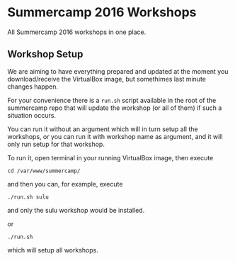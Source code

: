 Summercamp 2016 Workshops
=========================

All Summercamp 2016 workshops in one place.

## Workshop Setup

We are aiming to have everything prepared and updated at the moment you download/receive
the VirtualBox image, but somethimes last minute changes happen.

For your convenience there is a `run.sh` script available in the root of the summercamp repo that will
update the workshop (or all of them) if such a situation occurs.

You can run it without an argument which will in turn setup all the workshops, or you can run it with workshop name
as argument, and it will only run setup for that workshop.

To run it, open terminal in your running VirtualBox image, then execute

```
cd /var/www/summercamp/
```

and then you can, for example, execute

```
./run.sh sulu
```

and only the sulu workshop would be installed.

or

```
./run.sh
```

which will setup all workshops.
